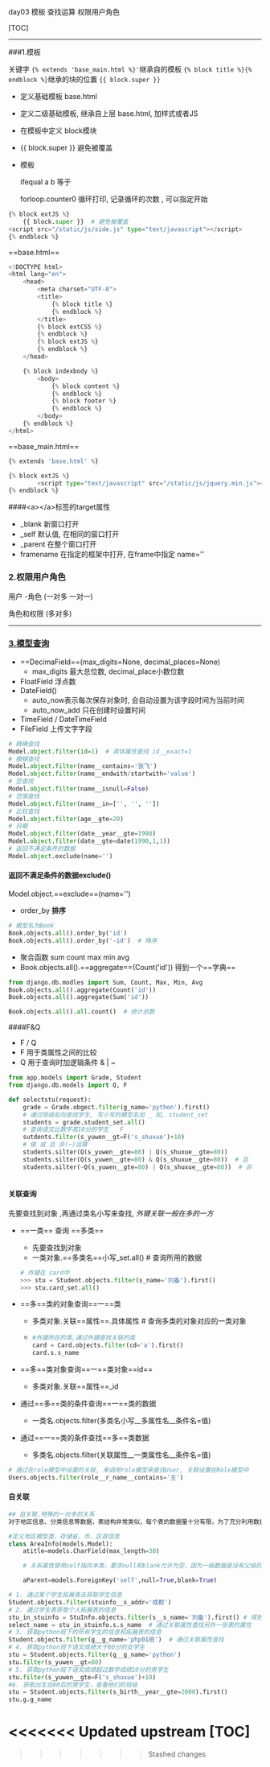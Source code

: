 day03   模板 查找运算 权限用户角色

[TOC]

---

###1.模板

关键字  `{% extends 'base_main.html %}'`继承自的模板 `{% block title %}{% endblock %}`继承的块的位置  `{{ block.super }}`

- 定义基础模板 base.html

- 定义二级基础模板, 继承自上层 base.html, 加样式或者JS

- 在模板中定义 block模块

- {{ block.super }}  避免被覆盖

- 模板  

  ifequal  a  b   等于

  forloop.counter0 循环打印, 记录循环的次数 , 可以指定开始


```python
{% block extJS %}
    {{ block.super }}  # 避免被覆盖
<script src="/static/js/side.js" type="text/javascript"></script>
{% endblock %}
```

==base.html==

```python
<!DOCTYPE html>
<html lang="en">
    <head>
        <meta charset="UTF-8">
        <title>
            {% block title %}
            {% endblock %}
        </title>
        {% block extCSS %}
        {% endblock %}
        {% block extJS %}
        {% endblock %}
    </head>

    {% block indexbody %}
        <body>
            {% block content %}
            {% endblock %}
            {% block footer %}
            {% endblock %}
        </body>
    {% endblock %}
</html>
```

==base_main.html==

```python
{% extends 'base.html' %}

{% block extJS %}
        <script type="text/javascript" src="/static/js/jquery.min.js"></script>
{% endblock %}
```

####\<a>\</a>标签的target属性  

- _blank  新窗口打开
- _self  默认值, 在相同的窗口打开
- _parent  在整个窗口打开
- framename  在指定的框架中打开, 在frame中指定 name=''

### 2.权限用户角色

用户 -角色  (一对多  一对一)

角色和权限  (多对多)



------

### [3.模型查询](https://blog.csdn.net/u014745194/article/details/74612947)

* ==DecimaField==(max_digits=None, decimal_places=None)
  * max_digits 最大总位数, decimal_place小数位数
* FloatField 浮点数
* DateField()
  * auto_now表示每次保存对象时, 会自动设置为该字段时间为当前时间
  * auto_now_add 只在创建时设置时间
* TimeField / DateTimeField
* FileField 上传文字字段

```python
# 精确查找
Model.object.filter(id=1)  # 具体属性查找 id__exact=1
# 模糊查找
Model.object.filter(name__contains='张飞')
Model.object.filter(name__endwith/startwith='value')
# 空查找
Model.object.filter(name__isnull=False)
# 范围查找
Model.object.filter(name__in=['', '', ''])
# 比较查找
Model.object.filter(age__gte=20)
# 日期
Model.object.filter(date__year__gte=1990)
Model.object.filter(date__gte=date(1990,1,1))
# 返回不满足条件的数据
Model.object.exclude(name='')
```

#### 返回不满足条件的数据exclude()

Model.object.==exclude==(name='')



* order_by  **排序**

```python
# 模型名为Book
Book.objects.all().order_by('id')
Book.objects.all().order_by('-id')  # 降序
```

* 聚合函数  sum count max min avg
* Book.objects.all().==aggregate==(Count('id'))    得到一个==字典==

```python
from django.db.modles import Sum, Count, Max, Min, Avg
Book.objects.all().aggregate(Count('id'))
Book.objects.all().aggregate(Sum('id'))

Book.objects.all().all.count()  # 统计总数
```

####F&Q

* F / Q
* F  用于类属性之间的比较
* Q 用于查询时加逻辑条件   & | ~

```python
from app.models import Grade, Student
from django.db.models import Q, F

def selectstu(request):
    grade = Grade.obgect.filter(g_name='python').first()
    # 通过班级反向查找学生, 写小写的模型名加 _ 如, student_set
    students = grade.student_set.all()
    # 查询语文比数学高10分的学生   F
    sutdents.filter(s_yuwen__gt=F('s_shuxue')+10)
    # 做 或 且 非(~)运算
    students.silter(Q(s_yuwen__gte=80) | Q(s_shuxue__gte=80))
    students.silter(Q(s_yuwen__gte=80) & Q(s_shuxue__gte=80))  # 且
    students.silter(~Q(s_yuwen__gte=80) | Q(s_shuxue__gte=80))  # 非
    
```

#### 关联查询

先要查找到对象 ,再通过类名小写来查找, *外键关联一般在多的一方*

* ==一类== 查询 ==多类==

  - 先要查找到对象

  * 一类对象.==多类名==小写_set.all()  # 查询所用的数据

  ```python
  # 外键在 card中
  >>> stu = Student.objects.filter(s_name='刘备').first()
  >>> stu.card_set.all()
  ```

  

* ==多==类的对象查询==一==类
  * 多类对象.关联==属性==.具体属性    # 查询多类的对象对应的一类对象

  * ```python
    #外键所在的类,通过外键查找关联的类
    card = Card.objects.filter(cd='a').first()
    card.s.s_name
    ```

    

* ==多==类对象查询==一==类对象==id==
  * 多类对象.关联==属性==_id

* 通过==多==类的条件查询==一==类的数据
  * 一类名.objects.filter(多类名小写\__多属性名__条件名=值)

* 通过==一==类的条件查找==多==类数据
  * 多类名.objects.filter(关联属性\__一类属性名__条件名=值)

```python
# 通过在role模型中设置的关联, 来调用role模型来查找User, 关联设置在Role模型中
Users.objects.filter(role__r_name__contains='主')
```

#### 自关联

```python
## 自关联,特殊的一对多的关系
对于地区信息、分类信息等数据，表结构非常类似，每个表的数据量十分有限，为了充分利用数据表的大量数据存储功能，可以可以设计成一张表，内部的关系字段指向本表的主键，这就是自关联的表结构。

#定义地区模型类，存储省、市、区县信息
class AreaInfo(models.Model):
    atitle=models.CharField(max_length=30)

    # 关系属性使用self指向本类，要求null和blank允许为空，因为一级数据是没有父级的。

    aParent=models.ForeignKey('self',null=True,blank=True)
```

```python
# 1. 通过某个学生拓展表去获取学生信息
Student.objects.filter(stuinfo__s_addr='成都')
# 2. 通过学生表获取个人拓展表的信息
stu_in_stuinfo = StuInfo.objects.filter(s__s_name='刘备').first() # 得到学生对象
select_name = stu_in_stuinfo.s.s_name  # 通过关联属性查找另外一张表的属性
# 3. 获取python班下的所有学生的信息和拓展表的信息
Student.objects.filter(g__g_name='php01班')  # 通过关联属性查找
# 4. 获取python班下语文成绩大于80分的女学生
stu = Student.objects.filter(g__g_name='python')
stu.filter(s_yuwen__gt=80)
# 5. 获取python班下语文成绩超过数学成绩10分的男学生
stu.filter(s_yuwen__gte=F('s_shuxue')+10)
#6. 获取出生在80后的男学生，查看他们的班级
stu = Student.objects.filter(s_birth__year__gte=2000).first()
stu.g.g_name
```

<<<<<<< Updated upstream
[TOC]
=======

>>>>>>> Stashed changes

